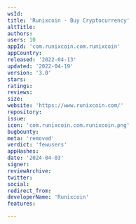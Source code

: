 ```yaml
---
wsId: 
title: 'Runixcoin - Buy Cryptocurrency'
altTitle: 
authors: 
users: 10
appId: 'com.runixcoin.com.runixcoin'
appCountry: 
released: '2022-04-13'
updated: '2022-04-19'
version: '3.0'
stars: 
ratings: 
reviews: 
size: 
website: 'https://www.runixcoin.com/'
repository: 
issue: 
icon: 'com.runixcoin.com.runixcoin.png'
bugbounty: 
meta: 'removed'
verdict: 'fewusers'
appHashes: 
date: '2024-04-03'
signer: 
reviewArchive: 
twitter: 
social: 
redirect_from: 
developerName: 'Runixcoin'
features: 

---
```


